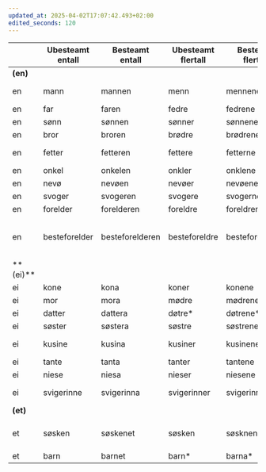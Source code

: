 ```yaml
---
updated_at: 2025-04-02T17:07:42.493+02:00
edited_seconds: 120
---
```


|           | Ubesteamt entall | Besteamt entall | Ubesteamt flertall | Besteamt flertall | Перевод                             |
| --------- | ---------------- | --------------- | ------------------ | ----------------- | ----------------------------------- |
| **(en)**  |                  |                 |                    |                   |                                     |
| en        | mann             | mannen          | menn               | mennene           | мужчина, человек                    |
| en        | far              | faren           | fedre              | fedrene           | отец                                |
| en        | sønn             | sønnen          | sønner             | sønnene           | сын                                 |
| en        | bror             | broren          | brødre             | brødrene          | брат                                |
| en        | fetter           | fetteren        | fettere            | fetterne          | двоюродный брат                     |
| en        | onkel            | onkelen         | onkler             | onklene           | дядя                                |
| en        | nevø             | nevøen          | nevøer             | nevøene           | племянник                           |
| en        | svoger           | svogeren        | svogere            | svogerne          | зять, шурин                         |
| en        | forelder         | forelderen      | foreldre           | foreldrene        | родитель                            |
| en        | besteforelder    | besteforelderen | besteforeldre      | besteforeldrene   | бабушка/дедушка (родитель родителя) |
| ** (ei)** |                  |                 |                    |                   |                                     |
| ei        | kone             | kona            | koner              | konene            | жена                                |
| ei        | mor              | mora            | mødre              | mødrene           | мать                                |
| ei        | datter           | dattera         | døtre*             | døtrene*          | дочь                                |
| ei        | søster           | søstera         | søstre             | søstrene          | сестра                              |
| ei        | kusine           | kusina          | kusiner            | kusinene          | двоюродная сестра                   |
| ei        | tante            | tanta           | tanter             | tantene           | тётя                                |
| ei        | niese            | niesa           | nieser             | niesene           | племянница                          |
| ei        | svigerinne       | svigerinna      | svigerinner        | svigerinnene      | невестка, золовка                   |
| **(et)**  |                  |                 |                    |                   |                                     |
| et        | søsken           | søskenet        | søsken             | søsknene          | братья и сёстры (собирательно)      |
| et        | barn             | barnet          | barn*              | barna*            | ребёнок                             |
